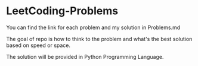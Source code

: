 # LeetCoding-Problems

 You can find the link for each problem and my solution in Problems.md
 
 The goal of repo is how to think to the problem and what's the best solution based on speed or space.

 The solution will be provided in Python Programming Language. 
